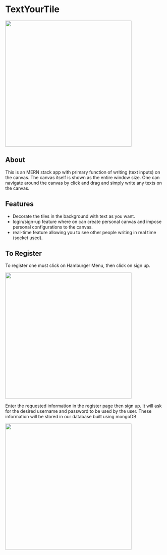 # TextYourTile

  <img src="https://i.imgur.com/3NUr5pg.png" width=400 height=400>


## About

This is an MERN stack app with primary function of writing (text inputs) on the canvas. The canvas itself is shown as the entire window size. One can navigate around the canvas by click and drag and simply write any texts on the canvas. 

## Features
  - Decorate the tiles in the background with text as you want.
  - login/sign-up feature where on can create personal canvas and impose personal configurations to the canvas. 
  - real-time feature allowing you to see other people writing in real time (socket used).

## To Register
To register one must click on Hamburger Menu, then click on sign up.

<img src="https://i.imgur.com/pTS9ZKQ.png" width=400 height=400>

Enter the requested information in the register page then sign up. It will ask for the desired username and password to be used by the user. These information will be stored in our database built using mongoDB

<img src="https://i.imgur.com/WaXZlkt.png" width=400 height=400>





